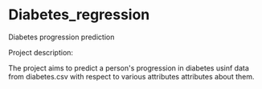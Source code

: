 # Diabetes_regression
Diabetes progression prediction

Project description:

The project aims to predict a person's progression in diabetes usinf data from diabetes.csv with respect to various attributes attributes about them.
